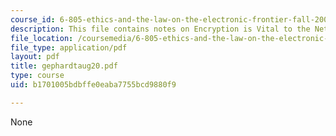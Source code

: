 ```yaml
---
course_id: 6-805-ethics-and-the-law-on-the-electronic-frontier-fall-2005
description: This file contains notes on Encryption is Vital to the Net.
file_location: /coursemedia/6-805-ethics-and-the-law-on-the-electronic-frontier-fall-2005/b1701005bdbffe0eaba7755bcd9880f9_gephardtaug20.pdf
file_type: application/pdf
layout: pdf
title: gephardtaug20.pdf
type: course
uid: b1701005bdbffe0eaba7755bcd9880f9

---
```

None